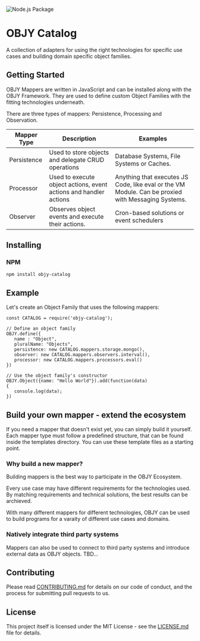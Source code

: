 ![Node.js Package](https://github.com/objy-org/objy-catalog/workflows/Node.js%20Package/badge.svg)

# OBJY Catalog

A collection of adapters for using the right technologies for specific use cases and building domain specific object families. 

## Getting Started

OBJY Mappers are written in JavaScript and can be installed along with the OBJY Framework. They are used to define custom Object Families with the fitting technologies underneath.

There are three types of mappers: Persistence, Processing and Observation.


| Mapper Type | Description | Examples
--- | --- | ---
|Persistence| Used to store objects and delegate CRUD operations | Database Systems, File Systems or Caches.
Processor | Used to execute object actions, event actions and handler actions |  Anything that executes JS Code, like eval or the VM Module. Can be proxied with Messaging Systems.
Observer | Observes object events and execute their actions. | Cron-based solutions or event schedulers



## Installing


### NPM


```
npm install objy-catalog
```


## Example

Let's create an Object Family that uses the following mappers:

```
const CATALOG = require('objy-catalog');

// Define an object family
OBJY.define({
   name : "Object",
   pluralName: "Objects",
   persistence: new CATALOG.mappers.storage.mongo(),
   observer: new CATALOG.mappers.observers.interval(),
   processor: new CATALOG.mappers.processors.eval()
})

// Use the object family's constructor
OBJY.Object({name: "Hello World"}).add(function(data)
{
   console.log(data);
})
```

## Build your own mapper - extend the ecosystem

If you need a mapper that doesn't exist yet, you can simply build it yourself. Each mapper type must follow a predefined structure, that can be found inside the templates directory. You can use these template files as a starting point.

### Why build a new mapper?

Building mappers is the best way to participate in the OBJY Ecosystem. 

Every use case may have different requirements for the technologies used. By matching requirements and technical solutions, the best results can be archieved.

With many different mappers for different technologies, OBJY can be used to build programs for a varaity of different use cases and domains.

### Natively integrate third party systems

Mappers can also be used to connect to third party systems and introduce external data as OBJY objects. TBD...


## Contributing

Please read [CONTRIBUTING.md](...) for details on our code of conduct, and the process for submitting pull requests to us.


## License

This project itself is licensed under the MIT License - see the [LICENSE.md](LICENSE.md) file for details. 
